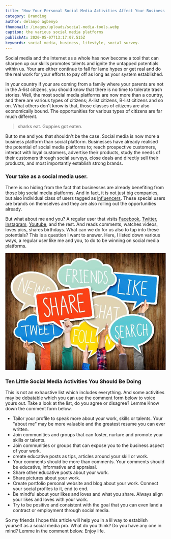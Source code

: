 ```yaml
---
title: "How Your Personal Social Media Activities Affect Your Business Life."
category: Branding
author: delanyo agbenyo
thumbnail: /images/uploads/social-media-tools.webp
caption: the various social media platforms
publishAt: 2020-05-07T13:17:07.515Z
keywords: social media, business, lifestyle, social survey.
---
```


Social media and the Internet as a whole has now become a tool that can sharpen up our skills promotes talents and ignite the untapped potentials within us. Your are either continue to fall for lame hypes or get real and do
the real work for your efforts to pay off as long as your system established.

In your country if your are coming from a family where your parents are not in the A-list citizens, you should know that there is no time to tolerate trash stories. Well, the most social media platforms are now more than a country, and there are various types of citizens; A-list citizens, B-list citizens and so on. What others don't know is that, those classes of citizens are also economically bound. The opportunities for various types of citizens are far much different.

> sharks eat. Guppies got eaten.

But to me and you that shouldn't be the case. Social media is now more a business platform than social platform. Businesses have already realised the potential of social media platforms to; reach prospective customers, interact with loyal customers, advertise their products, study the needs of their customers through social surveys, close deals and directly sell their products, and most importantly establish strong brands.

### Your take as a social media user.

There is no hiding from the fact that businesses are already benefiting from those big social media platforms. And in fact, it is not just big companies, but also individual class of users tagged as [influencers](https://www.google.com/search?client=firefox-b-d&q=influencer). These special users are brands on themselves and they are also rolling out the opportunities already.

But what about me and you? A regular user that visits [Facebook](facebook.com), [Twitter](twitter.com), [Instagram](instagram.com), [Youtube](youtube.com), and the rest. And reads comments, watches videos, loves pics, shares birthdays. What can we do for us also to tap into these potentials? This is a question I want to answer. Here, I listed down various ways, a regular user like me and you, to do to be winning on social media platforms.

![social media activities](/images/uploads/how-your-personal-social-media-activity-can-affect-your-business.jpg "How your personal social media activity can affect your business")

### Ten Little Social Media Activities You Should Be Doing

This is not an exhaustive list which includes everything. And some activities may be debatable which you can use the comment form below to voice yours out. Take a look at the list, do you agree or disagree? Lemme Know down the comment form below.

- Tailor your profile to speak more about your work, skills or talents. Your "about me" may be more valuable and the greatest resume you can ever written.
- Join communities and groups that can foster, nurture and promote your skills or talents.
- Join communities or groups that can expose you to the business aspect of your work.
- create educative posts as tips, articles around your skill or work.
- Your comments should be more than comments. Your comments should be educative, informative and appraisal.
- Share other educative posts about your work.
- Share pictures about your work.
- Create portfolio personal website and blog about your work. Connect your social profiles to it, end to end.
- Be mindful about your likes and loves and what you share. Always align your likes and loves with your work.
- Try to be positive and consistent with the goal that you can even land a contract or employment through social media.

So my friends I hope this article will help you in a lil way to establish yourself as a social media pro. What do you think? Do you have any one in mind? Lemme in the comment below. Enjoy life.
